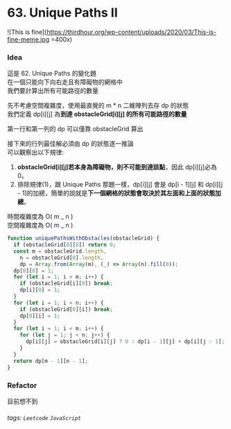 # 63. Unique Paths II

![This is fine](https://thirdhour.org/wp-content/uploads/2020/03/This-is-fine-meme.jpg =400x)

### Idea

這是 62. Unique Paths 的變化題<br />
在一個只能向下向右走且有障礙物的網格中<br />
我們要計算出所有可能路徑的數量

先不考慮空間複雜度，使用最直覺的 m \* n 二維陣列去存 dp 的狀態<br />
我們定義 dp[i][j] 為**到達 obstacleGrid[i][j] 的所有可能路徑的數量**

第一行和第一列的 dp 可以僅靠 obstacleGrid 算出

接下來的行列最佳解必須由 dp 的狀態逐一推論<br />
可以觀察出以下規律:

1. **obstacleGrid[i][j]若本身為障礙物，則不可能到達該點**，因此 dp[i][j]必為 0。
2. 排除規律(1)，跟 Unique Paths 那題一樣，dp[i][j] 會是 dp[i - 1][j] 和 dp[i][j - 1]的加總，簡單的說就是**下一個網格的狀態會取決於其左面和上面的狀態加總**。

時間複雜度為 O( m _ n )<br />
空間複雜度為 O( m _ n )

```javascript
function uniquePathsWithObstacles(obstacleGrid) {
  if (obstacleGrid[0][0]) return 0;
  const m = obstacleGrid.length,
    n = obstacleGrid[0].length,
    dp = Array.from(Array(m), (_) => Array(n).fill(0));
  dp[0][0] = 1;
  for (let i = 1; i < m; i++) {
    if (obstacleGrid[i][0]) break;
    dp[i][0] = 1;
  }
  for (let i = 1; i < n; i++) {
    if (obstacleGrid[0][i]) break;
    dp[0][i] = 1;
  }
  for (let i = 1; i < m; i++) {
    for (let j = 1; j < n; j++) {
      dp[i][j] = obstacleGrid[i][j] ? 0 : dp[i - 1][j] + dp[i][j - 1];
    }
  }
  return dp[m - 1][n - 1];
}
```

### Refactor

目前想不到

###### tags: `Leetcode` `JavaScript`
